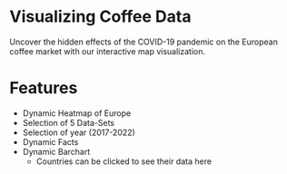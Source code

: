 # Visualizing Coffee Data
Uncover the hidden effects of the COVID-19 pandemic on the European coffee market with our interactive map visualization.

# Features
- Dynamic Heatmap of Europe
- Selection of 5 Data-Sets
- Selection of year (2017-2022)
- Dynamic Facts 
- Dynamic Barchart 
    - Countries can be clicked to see their data here
